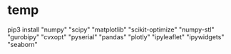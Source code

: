 # temp
pip3 install "numpy" "scipy" "matplotlib" "scikit-optimize" "numpy-stl" "gurobipy" "cvxopt" "pyserial" "pandas" "plotly" "ipyleaflet" "ipywidgets" "seaborn"
